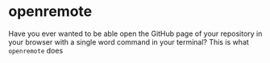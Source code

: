 # openremote
Have you ever wanted to be able open the GitHub page of your repository in your browser with a single word command in your terminal? This is what `openremote` does
